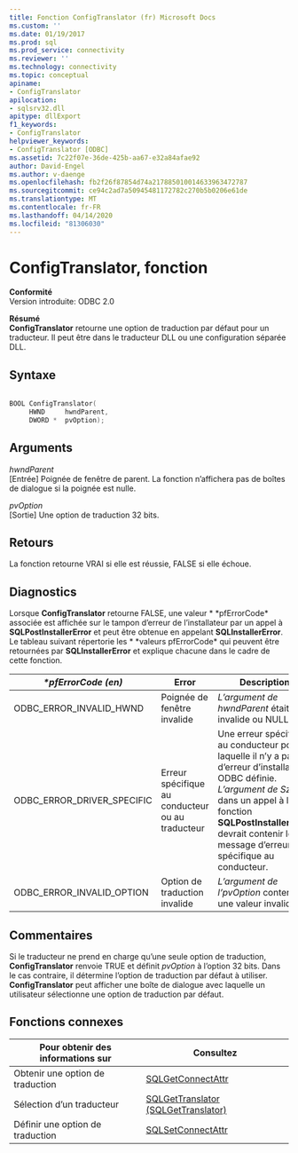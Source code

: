 ```yaml
---
title: Fonction ConfigTranslator (fr) Microsoft Docs
ms.custom: ''
ms.date: 01/19/2017
ms.prod: sql
ms.prod_service: connectivity
ms.reviewer: ''
ms.technology: connectivity
ms.topic: conceptual
apiname:
- ConfigTranslator
apilocation:
- sqlsrv32.dll
apitype: dllExport
f1_keywords:
- ConfigTranslator
helpviewer_keywords:
- ConfigTranslator [ODBC]
ms.assetid: 7c22f07e-36de-425b-aa67-e32a84afae92
author: David-Engel
ms.author: v-daenge
ms.openlocfilehash: fb2f26f87854d74a217885010014633963472787
ms.sourcegitcommit: ce94c2ad7a50945481172782c270b5b0206e61de
ms.translationtype: MT
ms.contentlocale: fr-FR
ms.lasthandoff: 04/14/2020
ms.locfileid: "81306030"
---
```

# <a name="configtranslator-function"></a>ConfigTranslator, fonction
**Conformité**  
 Version introduite: ODBC 2.0  
  
 **Résumé**  
 **ConfigTranslator** retourne une option de traduction par défaut pour un traducteur. Il peut être dans le traducteur DLL ou une configuration séparée DLL.  
  
## <a name="syntax"></a>Syntaxe  
  
```cpp  
  
BOOL ConfigTranslator(  
     HWND     hwndParent,  
     DWORD *  pvOption);  
```  
  
## <a name="arguments"></a>Arguments  
 *hwndParent*  
 [Entrée] Poignée de fenêtre de parent. La fonction n’affichera pas de boîtes de dialogue si la poignée est nulle.  
  
 *pvOption*  
 [Sortie] Une option de traduction 32 bits.  
  
## <a name="returns"></a>Retours  
 La fonction retourne VRAI si elle est réussie, FALSE si elle échoue.  
  
## <a name="diagnostics"></a>Diagnostics  
 Lorsque **ConfigTranslator** retourne FALSE, une valeur * \*pfErrorCode* associée est affichée sur le tampon d’erreur de l’installateur par un appel à **SQLPostInstallerError** et peut être obtenue en appelant **SQLInstallerError**. Le tableau suivant répertorie les * \*valeurs pfErrorCode* qui peuvent être retournées par **SQLInstallerError** et explique chacune dans le cadre de cette fonction.  
  
|*\*pfErrorCode (en)*|Error|Description|  
|---------------------|-----------|-----------------|  
|ODBC_ERROR_INVALID_HWND|Poignée de fenêtre invalide|*L’argument de hwndParent* était invalide ou NULL.|  
|ODBC_ERROR_DRIVER_SPECIFIC|Erreur spécifique au conducteur ou au traducteur|Une erreur spécifique au conducteur pour laquelle il n’y a pas d’erreur d’installateur ODBC définie. *L’argument de SzError* dans un appel à la fonction **SQLPostInstallerError** devrait contenir le message d’erreur spécifique au conducteur.|  
|ODBC_ERROR_INVALID_OPTION|Option de traduction invalide|*L’argument de l’pvOption* contenait une valeur invalide.|  
  
## <a name="comments"></a>Commentaires  
 Si le traducteur ne prend en charge qu’une seule option de traduction, **ConfigTranslator** renvoie TRUE et définit *pvOption* à l’option 32 bits. Dans le cas contraire, il détermine l’option de traduction par défaut à utiliser. **ConfigTranslator** peut afficher une boîte de dialogue avec laquelle un utilisateur sélectionne une option de traduction par défaut.  
  
## <a name="related-functions"></a>Fonctions connexes  
  
|Pour obtenir des informations sur|Consultez|  
|---------------------------|---------|  
|Obtenir une option de traduction|[SQLGetConnectAttr](../../../odbc/reference/syntax/sqlgetconnectattr-function.md)|  
|Sélection d’un traducteur|[SQLGetTranslator (SQLGetTranslator)](../../../odbc/reference/syntax/sqlgettranslator-function.md)|  
|Définir une option de traduction|[SQLSetConnectAttr](../../../odbc/reference/syntax/sqlsetconnectattr-function.md)|
